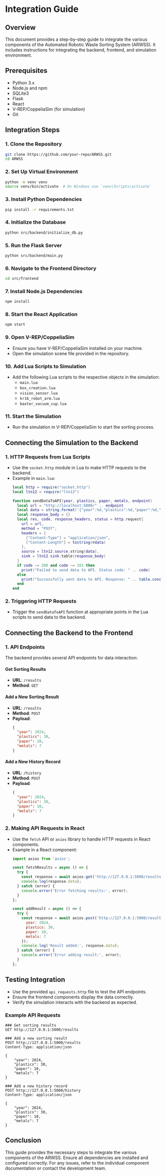 
# Integration Guide

## Overview
This document provides a step-by-step guide to integrate the various components of the Automated Robotic Waste Sorting System (ARWSS). It includes instructions for integrating the backend, frontend, and simulation environment.

## Prerequisites
- Python 3.x
- Node.js and npm
- SQLite3
- Flask
- React
- V-REP/CoppeliaSim (for simulation)
- Git

## Integration Steps

### 1. Clone the Repository
```sh
git clone https://github.com/your-repo/ARWSS.git
cd ARWSS
```

### 2. Set Up Virtual Environment
```sh
python -m venv venv
source venv/bin/activate  # On Windows use `venv\Scripts\activate`
```

### 3. Install Python Dependencies
```sh
pip install -r requirements.txt
```

### 4. Initialize the Database
```sh
python src/backend/initialize_db.py
```

### 5. Run the Flask Server
```sh
python src/backend/main.py
```

### 6. Navigate to the Frontend Directory
```sh
cd src/frontend
```

### 7. Install Node.js Dependencies
```sh
npm install
```

### 8. Start the React Application
```sh
npm start
```

### 9. Open V-REP/CoppeliaSim
- Ensure you have V-REP/CoppeliaSim installed on your machine.
- Open the simulation scene file provided in the repository.

### 10. Add Lua Scripts to Simulation
- Add the following Lua scripts to the respective objects in the simulation:
  - `main.lua`
  - `box_creation.lua`
  - `vision_sensor.lua`
  - `kr16_robot_arm.lua`
  - `baxter_vacuum_cup.lua`

### 11. Start the Simulation
- Run the simulation in V-REP/CoppeliaSim to start the sorting process.

## Connecting the Simulation to the Backend

### 1. HTTP Requests from Lua Scripts
- Use the `socket.http` module in Lua to make HTTP requests to the backend.
- Example in `main.lua`:
  ```lua
  local http = require("socket.http")
  local ltn12 = require("ltn12")

  function sendDataToAPI(year, plastics, paper, metals, endpoint)
    local url = "http://localhost:5000/" .. endpoint
    local data = string.format('{"year":%d,"plastics":%d,"paper":%d,"metals":%d}', year, plastics, paper, metals)
    local response_body = {}
    local res, code, response_headers, status = http.request{
      url = url,
      method = "POST",
      headers = {
        ["Content-Type"] = "application/json",
        ["Content-Length"] = tostring(#data)
      },
      source = ltn12.source.string(data),
      sink = ltn12.sink.table(response_body)
    }
    if code ~= 200 and code ~= 201 then
      print("Failed to send data to API. Status code: " .. code)
    else
      print("Successfully sent data to API. Response: " .. table.concat(response_body))
    end
  end
  ```

### 2. Triggering HTTP Requests
- Trigger the `sendDataToAPI` function at appropriate points in the Lua scripts to send data to the backend.

## Connecting the Backend to the Frontend

### 1. API Endpoints
The backend provides several API endpoints for data interaction:

#### Get Sorting Results
- **URL**: `/results`
- **Method**: `GET`

#### Add a New Sorting Result
- **URL**: `/results`
- **Method**: `POST`
- **Payload**:
  ```json
  {
    "year": 2024,
    "plastics": 30,
    "paper": 10,
    "metals": 7
  }
  ```

#### Add a New History Record
- **URL**: `/history`
- **Method**: `POST`
- **Payload**:
  ```json
  {
    "year": 2024,
    "plastics": 30,
    "paper": 10,
    "metals": 7
  }
  ```

### 2. Making API Requests in React
- Use the `fetch` API or `axios` library to handle HTTP requests in React components.
- Example in a React component:
  ```jsx
  import axios from 'axios';

  const fetchResults = async () => {
    try {
      const response = await axios.get('http://127.0.0.1:5000/results');
      console.log(response.data);
    } catch (error) {
      console.error('Error fetching results:', error);
    }
  };

  const addResult = async () => {
    try {
      const response = await axios.post('http://127.0.0.1:5000/results', {
        year: 2024,
        plastics: 30,
        paper: 10,
        metals: 7
      });
      console.log('Result added:', response.data);
    } catch (error) {
      console.error('Error adding result:', error);
    }
  };
  ```

## Testing Integration
- Use the provided `api_requests.http` file to test the API endpoints.
- Ensure the frontend components display the data correctly.
- Verify the simulation interacts with the backend as expected.

### Example API Requests
```http
### Get sorting results
GET http://127.0.0.1:5000/results

### Add a new sorting result
POST http://127.0.0.1:5000/results
Content-Type: application/json

{
    "year": 2024,
    "plastics": 30,
    "paper": 10,
    "metals": 7
}

### Add a new history record
POST http://127.0.0.1:5000/history
Content-Type: application/json

{
    "year": 2024,
    "plastics": 30,
    "paper": 10,
    "metals": 7
}
```

## Conclusion
This guide provides the necessary steps to integrate the various components of the ARWSS. Ensure all dependencies are installed and configured correctly. For any issues, refer to the individual component documentation or contact the development team.
